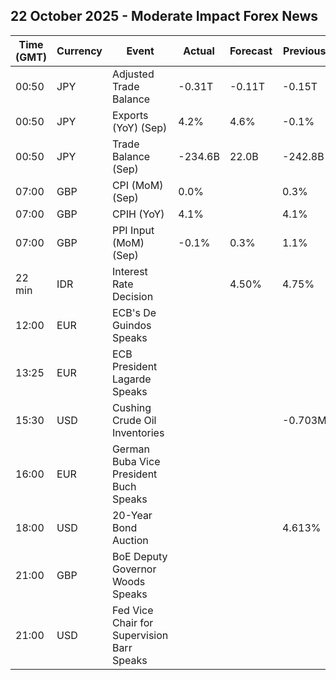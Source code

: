 ## 22 October 2025 - Moderate Impact Forex News

| Time (GMT) | Currency | Event | Actual | Forecast | Previous |
|------|----------|-------|--------|----------|----------|
| 00:50 | JPY | Adjusted Trade Balance | -0.31T | -0.11T | -0.15T |
| 00:50 | JPY | Exports (YoY) (Sep) | 4.2% | 4.6% | -0.1% |
| 00:50 | JPY | Trade Balance (Sep) | -234.6B | 22.0B | -242.8B |
| 07:00 | GBP | CPI (MoM) (Sep) | 0.0% |  | 0.3% |
| 07:00 | GBP | CPIH (YoY) | 4.1% |  | 4.1% |
| 07:00 | GBP | PPI Input (MoM) (Sep) | -0.1% | 0.3% | 1.1% |
| 22 min | IDR | Interest Rate Decision |  | 4.50% | 4.75% |
| 12:00 | EUR | ECB's De Guindos Speaks |  |  |  |
| 13:25 | EUR | ECB President Lagarde Speaks |  |  |  |
| 15:30 | USD | Cushing Crude Oil Inventories |  |  | -0.703M |
| 16:00 | EUR | German Buba Vice President Buch Speaks |  |  |  |
| 18:00 | USD | 20-Year Bond Auction |  |  | 4.613% |
| 21:00 | GBP | BoE Deputy Governor Woods Speaks |  |  |  |
| 21:00 | USD | Fed Vice Chair for Supervision Barr Speaks |  |  |  |
